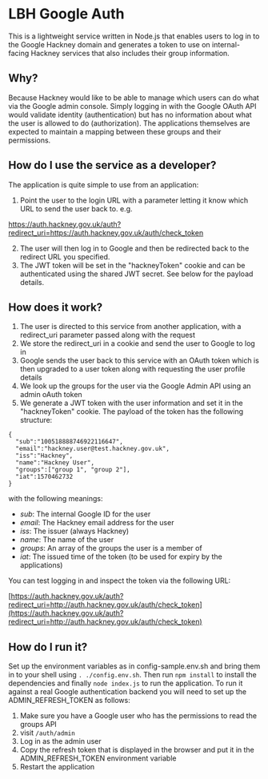# LBH Google Auth

This is a lightweight service written in Node.js that enables users to log in to the Google Hackney domain and generates a token to use on internal-facing Hackney services that also includes their group information.

## Why?

Because Hackney would like to be able to manage which users can do what via the Google admin console. Simply logging in with the Google OAuth API would validate identity (authentication) but has no information about what the user is allowed to do (authorization). The applications themselves are expected to maintain a mapping between these groups and their permissions.

## How do I use the service as a developer?

The application is quite simple to use from an application:

1. Point the user to the login URL with a parameter letting it know which URL to send the user back to. e.g.

https://auth.hackney.gov.uk/auth?redirect_uri=https://auth.hackney.gov.uk/auth/check_token

2. The user will then log in to Google and then be redirected back to the redirect URL you specified.
3. The JWT token will be set in the "hackneyToken" cookie and can be authenticated using the shared JWT secret. See below for the payload details.

## How does it work?

1. The user is directed to this service from another application, with a redirect_uri parameter passed along with the request
2. We store the redirect_uri in a cookie and send the user to Google to log in
3. Google sends the user back to this service with an OAuth token which is then upgraded to a user token along with requesting the user profile details
4. We look up the groups for the user via the Google Admin API using an admin oAuth token
5. We generate a JWT token with the user information and set it in the "hackneyToken" cookie. The payload of the token has the following structure:

```
{
  "sub":"100518888746922116647",
  "email":"hackney.user@test.hackney.gov.uk",
  "iss":"Hackney",
  "name":"Hackney User",
  "groups":["group 1", "group 2"],
  "iat":1570462732
}
```

with the following meanings:

- _sub_: The internal Google ID for the user
- _email_: The Hackney email address for the user
- _iss_: The issuer (always Hackney)
- _name_: The name of the user
- _groups_: An array of the groups the user is a member of
- _iat_: The issued time of the token (to be used for expiry by the applications)

You can test logging in and inspect the token via the following URL:

[https://auth.hackney.gov.uk/auth?redirect_uri=http://auth.hackney.gov.uk/auth/check_token](https://auth.hackney.gov.uk/auth?redirect_uri=http://auth.hackney.gov.uk/auth/check_token)

## How do I run it?

Set up the environment variables as in config-sample.env.sh and bring them in to your shell using `. ./config.env.sh`. Then run `npm install` to install the dependencies and finally `node index.js` to run the application. To run it against a real Google authentication backend you will need to set up the ADMIN_REFRESH_TOKEN as follows:

1. Make sure you have a Google user who has the permissions to read the groups API
2. visit `/auth/admin`
3. Log in as the admin user
4. Copy the refresh token that is displayed in the browser and put it in the ADMIN_REFRESH_TOKEN environment variable
5. Restart the application
